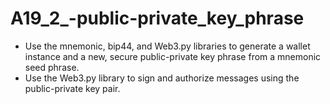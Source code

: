 # A19_2_-public-private_key_phrase

- Use the mnemonic, bip44, and Web3.py libraries to generate a wallet instance and a new, secure public-private key phrase from a mnemonic seed phrase.
- Use the Web3.py library to sign and authorize messages using the public-private key pair.
